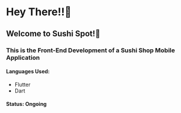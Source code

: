 <h1>Hey There!!🌝</h1>
<h2>Welcome to Sushi Spot!🍣</h2>
<h3>This is the Front-End Development of a Sushi Shop Mobile Application</h3>

<h4>Languages Used:</h4>
<ul>
  <li>Flutter</li>
  <li>Dart</li>
</ul>

<h4>Status: Ongoing</h4>

